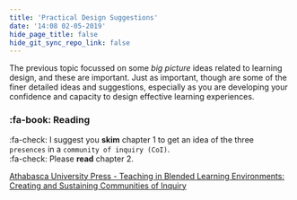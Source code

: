 ```yaml
---
title: 'Practical Design Suggestions'
date: '14:08 02-05-2019'
hide_page_title: false
hide_git_sync_repo_link: false
---
```


The previous topic focussed on some *big picture* ideas related to learning design, and these are important. Just as important, though are some of the finer detailed ideas and suggestions, especially as you are developing your confidence and capacity to design effective learning experiences.

### :fa-book: Reading

:fa-check: I suggest you **skim** chapter 1 to get an idea of the three `presences` in a `community of inquiry (CoI)`.<br>
:fa-check: Please **read** chapter 2.

<a class="embedly-card" data-card-controls="0" href="http://aupress.ca/index.php/books/120229">Athabasca University Press - Teaching in Blended Learning Environments: Creating and Sustaining Communities of Inquiry</a>
<script async src="//cdn.embedly.com/widgets/platform.js" charset="UTF-8"></script>
